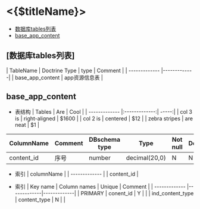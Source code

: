 # <{$titleName}>

- [数据库tables列表](#tables)
- [base_app_content](#table-base_app_content-define)

<a name="tables"></a>
## [数据库tables列表]

| TableName | Doctrine Type | type | Comment | 
| ------------- |-------------|
| base_app_content | app资源信息表 |

## base_app_content

- 表结构
| Tables        | Are           | Cool  |
| ------------- |:-------------:| -----:|
| col 3 is      | right-aligned | $1600 |
| col 2 is      | centered      |   $12 |
| zebra stripes | are neat      |    $1 |

| ColumnName | Comment | DBschema type | Type | Not null | Default | Autoincrement |
| ------------- |-------------|-------------|-------------|-------------|-------------|-------------|
| content_id | 序号 | number |  decimal(20,0) | N | N | 
- 索引
| columnName | 
| ------------- |
| content_id |

- 索引
| Key name | Column names | Unique | Comment |
| ------------- |-------------|-------------|
| PRIMARY | conent_id | Y | |
| ind_content_type | content_type | N | |

